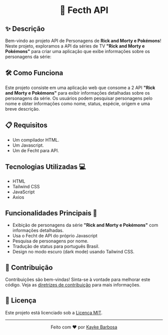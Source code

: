 <div align="center">
  <h1>🚀 Fecth API</h1>
</div>

## ✨ Descrição

Bem-vindo ao projeto API de Personagens de **Rick and Morty e Pokémons**! Neste projeto, exploramos a API da séries de TV **"Rick and Morty e Pokémons"** para criar uma aplicação que exibe informações sobre os personagens da série:

## 🛠️ Como Funciona

Este projeto consiste em uma aplicação web que consome a 2 API **"Rick and Morty e Pokémons"** para exibir informações detalhadas sobre os personagens da série. Os usuários podem pesquisar personagens pelo nome e obter informações como nome, status, espécie, origem e uma breve descrição.

## 📋 Requisitos

- Um compilador HTML.
- Um Javascript.
- Um de Fecht para API.

## Tecnologias Utilizadas 💻

- HTML
- Tailwind CSS
- JavaScript
- Axios

## Funcionalidades Principais 🌟

- Exibição de personagens da série **"Rick and Morty e Pokémons"** com informações detalhadas.
- Usa o Fecht de API do próprio Javascript
- Pesquisa de personagens por nome.
- Tradução de status para português Brasil.
- Design no modo escuro (dark mode) usando Tailwind CSS.

## 🤝 Contribuição

Contribuições são bem-vindas! Sinta-se à vontade para melhorar este código. Veja as [diretrizes de contribuição](CONTRIBUTING.md) para mais informações.

## 📄 Licença

Este projeto está licenciado sob a [Licença MIT](LICENSE.md).

---
<div align="center">
  Feito com ❤️ por <a href="https://kaykedev.vercel.app/">Kayke Barbosa</a>
</div>

